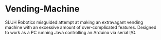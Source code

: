 # Vending-Machine
SLUH Robotics misguided attempt at making an extravagant vending machine with an excessive amount of over-complicated features. Designed to work as a PC running Java controlling an Arduino via serial I/O.
